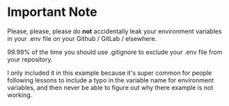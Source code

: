 # Important Note

Please, please, please do **not** accidentally leak your environment variables in your .env file on your Github / GitLab / elsewhere.

99.99% of the time you should use .gitignore to exclude your .env file from your repository.

I only included it in this example because it's super common for people following lessons to include a typo in the variable name for environment variables, and then never be able to figure out why there example is not working.
